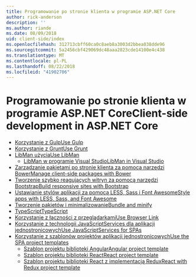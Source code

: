 ```yaml
---
title: Programowanie po stronie klienta w programie ASP.NET Core
author: rick-anderson
description: ''
ms.author: riande
ms.date: 08/09/2018
uid: client-side/index
ms.openlocfilehash: 312713cbff60ca0c8aeb8a3003d2bbea038dde96
ms.sourcegitcommit: 5a2456cbf429069dc48aaa2823cde14100e4c438
ms.translationtype: MT
ms.contentlocale: pl-PL
ms.lasthandoff: 08/22/2018
ms.locfileid: "41902706"
---
```

# <a name="client-side-development-in-aspnet-core"></a><span data-ttu-id="324db-102">Programowanie po stronie klienta w programie ASP.NET Core</span><span class="sxs-lookup"><span data-stu-id="324db-102">Client-side development in ASP.NET Core</span></span>

- [<span data-ttu-id="324db-103">Korzystanie z Gulp</span><span class="sxs-lookup"><span data-stu-id="324db-103">Use Gulp</span></span>](xref:client-side/using-gulp)
- [<span data-ttu-id="324db-104">Korzystanie z Grunt</span><span class="sxs-lookup"><span data-stu-id="324db-104">Use Grunt</span></span>](xref:client-side/using-grunt)
- [<span data-ttu-id="324db-105">LibMan użycia</span><span class="sxs-lookup"><span data-stu-id="324db-105">Use LibMan</span></span>](xref:client-side/libman/index)
  - [<span data-ttu-id="324db-106">LibMan w programie Visual Studio</span><span class="sxs-lookup"><span data-stu-id="324db-106">LibMan in Visual Studio</span></span>](xref:client-side/libman/libman-vs)
- [<span data-ttu-id="324db-107">Zarządzanie pakietami po stronie klienta za pomocą narzędzi Bower</span><span class="sxs-lookup"><span data-stu-id="324db-107">Manage client-side packages with Bower</span></span>](xref:client-side/bower)
- [<span data-ttu-id="324db-108">Tworzenie szybko reagujących witryn za pomocą narzędzi Bootstrap</span><span class="sxs-lookup"><span data-stu-id="324db-108">Build responsive sites with Bootstrap</span></span>](xref:client-side/bootstrap)
- [<span data-ttu-id="324db-109">Ustawianie stylów aplikacji za pomocą LESS, Sass i Font Awesome</span><span class="sxs-lookup"><span data-stu-id="324db-109">Style apps with LESS, Sass, and Font Awesome</span></span>](xref:client-side/less-sass-fa)
- [<span data-ttu-id="324db-110">Tworzenie pakietów i minimalizowanie</span><span class="sxs-lookup"><span data-stu-id="324db-110">Bundle and minify</span></span>](xref:client-side/bundling-and-minification)
- [<span data-ttu-id="324db-111">TypeScript</span><span class="sxs-lookup"><span data-stu-id="324db-111">TypeScript</span></span>](https://www.typescriptlang.org/docs/handbook/asp-net-core.html)
- [<span data-ttu-id="324db-112">Korzystanie z łączności z przeglądarkami</span><span class="sxs-lookup"><span data-stu-id="324db-112">Use Browser Link</span></span>](xref:client-side/using-browserlink)
- [<span data-ttu-id="324db-113">Korzystanie z technologii JavaScriptServices dla aplikacji jednostronicowych</span><span class="sxs-lookup"><span data-stu-id="324db-113">Use JavaScriptServices for SPAs</span></span>](xref:client-side/spa-services)
- [<span data-ttu-id="324db-114">Korzystanie z szablonów projektów aplikacji jednostronicowych</span><span class="sxs-lookup"><span data-stu-id="324db-114">Use the SPA project templates</span></span>](xref:spa/index)
  - [<span data-ttu-id="324db-115">Szablon projektu biblioteki Angular</span><span class="sxs-lookup"><span data-stu-id="324db-115">Angular project template</span></span>](xref:spa/angular)
  - [<span data-ttu-id="324db-116">Szablon projektu biblioteki React</span><span class="sxs-lookup"><span data-stu-id="324db-116">React project template</span></span>](xref:spa/react)
  - [<span data-ttu-id="324db-117">Szablon projektu biblioteki React z implementacją Redux</span><span class="sxs-lookup"><span data-stu-id="324db-117">React with Redux project template</span></span>](xref:spa/react-with-redux)
